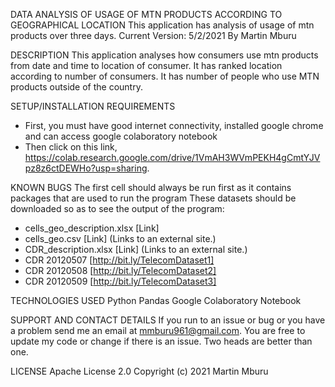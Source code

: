 DATA ANALYSIS OF USAGE OF MTN PRODUCTS ACCORDING TO GEOGRAPHICAL LOCATION
This application has analysis of usage of mtn products over three days. Current Version: 5/2/2021
By Martin Mburu

DESCRIPTION
This application analyses how consumers use mtn products from date and time to location of consumer. It has ranked location according to number of consumers. It has number of people who use MTN products outside of the country.

SETUP/INSTALLATION REQUIREMENTS
* First, you must have good internet connectivity, installed google chrome and can access google colaboratory notebook
* Then click on this link, https://colab.research.google.com/drive/1VmAH3WVmPEKH4gCmtYJVpz8z6ctDEWHo?usp=sharing. 

KNOWN BUGS
The first cell should always be run first as it contains packages that are used to run the program
These datasets should be downloaded so as to see the output of the program:
* cells_geo_description.xlsx [Link]
* cells_geo.csv [Link] (Links to an external site.)
* CDR_description.xlsx [Link] (Links to an external site.)
* CDR 20120507 [http://bit.ly/TelecomDataset1] 
* CDR 20120508 [http://bit.ly/TelecomDataset2] 
* CDR 20120509 [http://bit.ly/TelecomDataset3]

TECHNOLOGIES USED
Python
Pandas
Google Colaboratory Notebook

SUPPORT AND CONTACT DETAILS
If you run to an issue or bug or you have a problem send me an email at mmburu961@gmail.com. You are free to update my code or change if there is an issue. Two heads are better than one.

LICENSE
Apache License 2.0
Copyright (c) 2021  Martin Mburu
